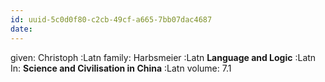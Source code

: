 ```yaml
---
id: uuid-5c0d0f80-c2cb-49cf-a665-7bb07dac4687
date: 
---
```


given: Christoph :Latn
family: Harbsmeier :Latn
**Language and Logic** :Latn
In: 
**Science and Civilisation in China** :Latn
volume: 7.1